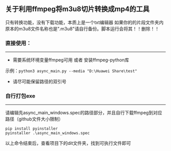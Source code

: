 ## 关于利用ffmpeg将m3u8切片转换成mp4的工具

只有转换功能，没有下载功能，本质上是一个txt编辑器
如果你的的片段文件夹内原本的m3u8文件名称也是".m3u8"请自行备份。脚本运行会将其！！删除！！

### 直接使用：
***
* 需要系统环境变量ffmpeg可用 或者 安装ffmpeg-python库

示例：`python3 async_main.py --media "D:\Huawei Share\test" `

* 请尽可能保留路径的双引号 
### 自行打包exe
***
请编辑先async_main_windows.spec的路径部分，并且自行下载ffmpeg到对应路径（github文件大小限制）
```
pip install pyinstaller
pyinstaller .\async_main_windows.spec
```
以上命令结束后，查看项目下的dit文件夹，找到可执行文件即可

